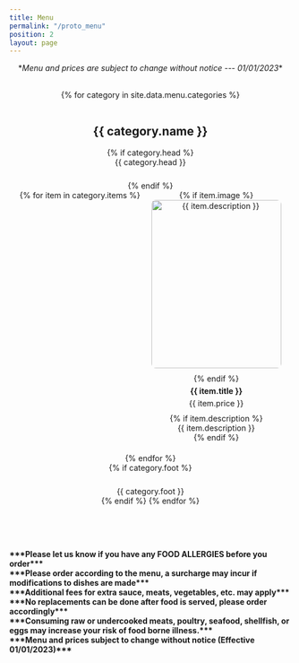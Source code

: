 ```yaml
---
title: Menu
permalink: "/proto_menu"
position: 2
layout: page
---
```


<style>
.menu-page {
  display: flex;
  flex-direction: column;
  align-items: center;
}
  
.options {
  text-align: left;
}

.category-section {
  display: flex; 
  flex-wrap: wrap; 
  justify-content: center; 
  gap: 20px;
  width: 100%;
  max-width: 800px;
}

.menu-item {
  flex: 0 0 calc(50% - 20px);
  display: flex;
  flex-direction: column;
  align-items: center;
  text-align: center;
}

.menu-item img {
  width: 100%;
  height: 300px; 
  object-fit: cover; 
  margin-bottom: 10px;
  border-radius: 8px;
}

.menu-item-title {
  font-weight: bold;
  margin: 5px 0;
}

.menu-item-price {
  margin-bottom: 10px;
}

.category-section > .menu-item:last-child:nth-child(odd) {
  grid-column: span 2;
</style>

<div class="menu-page">
  <span>*<i>Menu and prices are subject to change without notice --- 01/01/2023</i>*</span><br/>

  {% for category in site.data.menu.categories %}
    <h2>{{ category.name }}</h2>
    {% if category.head %}
      <div style="margin-bottom: 25px;">{{ category.head }}</div>
    {% endif %}
    <div class="category-section">
      {% for item in category.items %}
        <div class="menu-item">
          {% if item.image %}
            <img src="{{ item.image }}" alt="{{ item.description }}" style="preview-panel col-sm-4">
          {% endif %}
          <span class="menu-item-title">{{ item.title }}</span>
          <span class="menu-item-price">{{ item.price }}</span>
          {% if item.description %}
            <span class="menu-item-description">{{ item.description }}</span>
          {% endif %}
        </div>
      {% endfor %}
    </div>
    {% if category.foot %}
      <div style="margin-top: 25px;">{{ category.foot }}</div>
    {% endif %}
  {% endfor %}
  
  <div style="margin-top: 50px;">
    <strong>
      ***Please let us know if you have any FOOD ALLERGIES before you order***<br>
      ***Please order according to the menu, a surcharge may incur if modifications to dishes are made***<br>
      ***Additional fees for extra sauce, meats, vegetables, etc. may apply***<br>
      ***No replacements can be done after food is served, please order accordingly***<br>
      ***Consuming raw or undercooked meats, poultry, seafood, shellfish, or eggs may increase your risk of food borne illness.***<br>
      ***Menu and prices subject to change without notice (Effective 01/01/2023)***<br>
    </strong>
  </div>
</div>

